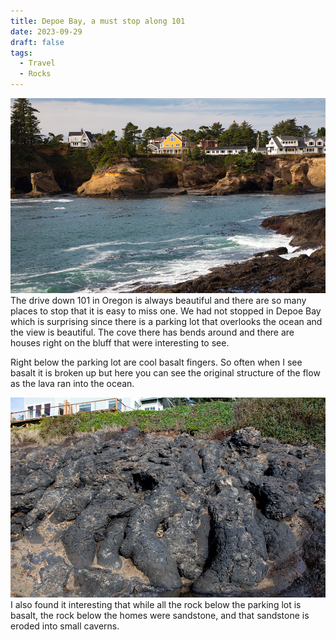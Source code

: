 ```yaml
---
title: Depoe Bay, a must stop along 101
date: 2023-09-29
draft: false
tags:
  - Travel
  - Rocks
---
```



![Depoe Bay](depoebay.jpg)
The drive down 101 in Oregon is always beautiful and there are so many places to stop that it is easy to miss one. We had not stopped in Depoe Bay which is surprising since there is a parking lot that overlooks the ocean and the view is beautiful. The cove there has bends around and there are houses right on the bluff that were interesting to see.

Right below the parking lot are cool basalt fingers. So often when I see basalt it is broken up but here you can see the original structure of the flow as the lava ran into the ocean.

![Lava Flows](lavaflow.jpg)I also found it interesting that while all the rock below the parking lot is basalt, the rock below the homes were sandstone, and that sandstone is eroded into small caverns.